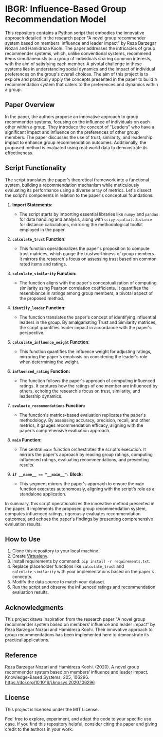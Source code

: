 # IBGR: Influence-Based Group Recommendation Model

This repository contains a Python script that embodies the innovative approach detailed in the research paper "A novel group recommender system based on members’ influence and leader impact" by Reza Barzegar Nozari and Hamidreza Koohi. The paper addresses the intricacies of group recommender systems, which, unlike conventional systems, recommend items simultaneously to a group of individuals sharing common interests, with the aim of satisfying each member. A pivotal challenge in these systems lies in understanding social dynamics and the impact of individual preferences on the group's overall choices. The aim of this project is to explore and practically apply the concepts presented in the paper to build a recommendation system that caters to the preferences and dynamics within a group.

## Paper Overview

In the paper, the authors propose an innovative approach to group recommender systems, focusing on the influence of individuals on each other within a group. They introduce the concept of "Leaders" who have a significant impact and influence on the preferences of other group members. The paper discusses the use of trust, similarity, and leadership impact to enhance group recommendation outcomes. Additionally, the proposed method is evaluated using real-world data to demonstrate its effectiveness.

## Script Functionality

The script translates the paper's theoretical framework into a functional system, building a recommendation mechanism while meticulously evaluating its performance using a diverse array of metrics. Let's dissect the script's components in relation to the paper's conceptual foundations:

1. **Import Statements:**
   - The script starts by importing essential libraries like `numpy` and `pandas` for data handling and analysis, along with `scipy.spatial.distance` for distance calculations, mirroring the methodological toolkit employed in the paper.

2. **`calculate_trust` Function:**
   - This function operationalizes the paper's proposition to compute trust matrices, which gauge the trustworthiness of group members. It mirrors the research's focus on assessing trust based on common rated items and ratings.

3. **`calculate_similarity` Function:**
   - The function aligns with the paper's conceptualization of computing similarity using Pearson correlation coefficients. It quantifies the resemblance in ratings among group members, a pivotal aspect of the proposed method.

4. **`identify_leader` Function:**
   - The function translates the paper's concept of identifying influential leaders in the group. By amalgamating Trust and Similarity matrices, the script quantifies leader impact in accordance with the paper's perspective.

5. **`calculate_influence_weight` Function:**
   - This function quantifies the influence weight for adjusting ratings, mirroring the paper's emphasis on considering the leader's role when determining the weight.

6. **`influenced_rating` Function:**
   - The function follows the paper's approach of computing influenced ratings. It captures how the ratings of one member are influenced by others, echoing the research's focus on trust, similarity, and leadership dynamics.

7. **`evaluate_recommendations` Function:**
   - The function's metrics-based evaluation replicates the paper's methodology. By assessing accuracy, precision, recall, and other metrics, it gauges recommendation efficacy, aligning with the paper's comprehensive evaluation approach.

8. **`main` Function:**
   - The central `main` function orchestrates the script's execution. It mirrors the paper's approach by reading group ratings, computing influenced ratings, evaluating recommendations, and presenting results.

9. **`if __name__ == "__main__":` Block:**
   - This segment mirrors the paper's approach to ensure the `main` function executes autonomously, aligning with the script's role as a standalone application.

In summary, this script operationalizes the innovative method presented in the paper. It implements the proposed group recommendation system, computes influenced ratings, rigorously evaluates recommendation outcomes, and echoes the paper's findings by presenting comprehensive evaluation results.

## How to Use

1. Clone this repository to your local machine.
2. Create [Virtualenv](https://virtualenv.pypa.io/en/latest/index.html).
3. Install requirements by command: `pip install -r requirements.txt`.
4. Replace placeholder functions like `calculate_trust` and `calculate_similarity` with your implementations based on the paper's concepts.
5. Modify the data source to match your dataset.
6. Run the script and observe the influenced ratings and recommendation evaluation results.

## Acknowledgments

This project draws inspiration from the research paper "A novel group recommender system based on members’ influence and leader impact" by Reza Barzegar Nozari and Hamidreza Koohi. Their innovative approach to group recommendations has been implemented here to demonstrate its practical applications.

## Reference
Reza Barzegar Nozari and Hamidreza Koohi. (2020). A novel group recommender system based on members’ influence and leader impact. Knowledge-Based Systems, 205, 106296. https://doi.org/10.1016/j.knosys.2020.106296

## License

This project is licensed under the MIT License.

Feel free to explore, experiment, and adapt the code to your specific use case. If you find this repository helpful, consider citing the paper and giving credit to the authors in your work.
